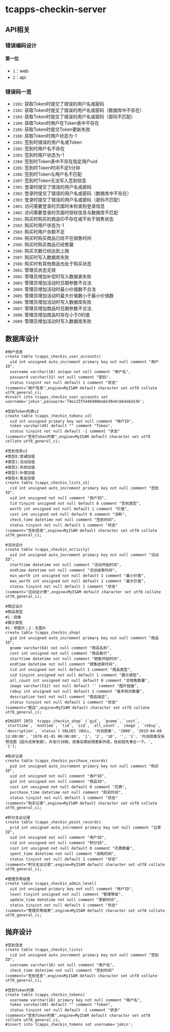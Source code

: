 # tcapps-checkin-server

## API相关

### 错误编码设计

#### 第一位

- `1`：web
- `2`：api

### 错误码一览

- `2101`: 获取Token时提交了错误的用户名或密码
- `2102`: 获取Token时提交了错误的用户名或密码（数据库中不存在）
- `2103`: 获取Token时提交了错误的用户名或密码（密码不匹配）
- `2104`: 获取Token时用户在Token表中不存在
- `2105`: 获取Token时提交Token更新失败
- `2106`: 获取Token时用户状态为-1
- `2201`: 签到时错误的用户名或Token
- `2202`: 签到时用户名不存在
- `2203`: 签到时用户状态为-1
- `2204`: 签到时Token表中不存在指定用户uid
- `2205`: 签到时Token时间不足5分钟
- `2206`: 签到时Token与用户名不匹配
- `2207`: 签到时Token无法写入签到信息
- `2301`: 登录时提交了错误的用户名或密码
- `2302`: 登录时提交了错误的用户名或密码（数据库中不存在）
- `2303`: 登录时提交了错误的用户名或密码（密码不匹配）
- `2401`: 访问需要登录的页面时未检查到登录信息
- `2402`: 访问需要登录的页面时授权信息与数据库不匹配
- `2501`: 购买时购买的商品ID不存在或不处于销售状态
- `2502`: 购买时用户状态为-1
- `2503`: 购买时用户余额不足
- `2504`: 购买时购买商品已经不在销售时间
- `2505`: 购买时购买商品已经售罄
- `2506`: 购买次数已经达到上限
- `2507`: 购买时写入数据库失败
- `2508`: 购买时有其他商品也处于购买状态
- `2601`: 管理员状态无效
- `2602`: 管理员增加补偿时写入数据表失败
- `2603`: 管理员增加活动时日期参数不合法
- `2604`: 管理员增加活动时最小价值数不合法
- `2605`: 管理员增加活动时最大价值数小于最小价值数
- `2606`: 管理员增加活动时写入数据库失败
- `2607`: 管理员增加商品时日期参数不合法
- `2608`: 管理员增加商品时存在小于0的值
- `2609`: 管理员增加活动时写入数据库失败

## 数据库设计
```
#用户信息
create table tcapps_checkin_user_accounts(
  uid int unsigned auto_increment primary key not null comment "用户ID",
  username varchar(16) unique not null comment "用户名",
  password varchar(32) not null comment "密码",
  status tinyint not null default 1 comment "状态"
)comment="用户信息",engine=MyISAM default character set utf8 collate utf8_general_ci;
#insert into tcapps_checkin_user_accounts set username='jokin',password='74e133f544b908be8e30e9cb64e8a536';

#签到Token列表v2
create table tcapps_checkin_tokens_v2(
  uid int unsigned primary key not null comment "用户ID",
  token varchar(49) default "" comment "Token",
  status tinyint not null default -1 comment "状态"
)comment="签到Token列表",engine=MyISAM default character set utf8 collate utf8_general_ci;

#签到信息v2
#类型0:普通加值
#类型1:活动加值
#类型2:系统加值
#类型3:补偿加值
#类型4:氪金加值
create table tcapps_checkin_lists_v2(
  cid int unsigned auto_increment primary key not null comment "签到ID",
  uid int unsigned not null comment "用户ID",
  tid tinyint unsigned not null default 0 comment "签到类型",
  worth int unsigned not null default 1 comment "价值",
  cost int unsigned not null default 0 comment "消耗",
  check_time datetime not null comment "签到时间",
  status tinyint not null default 1 comment "状态"
)comment="签到信息",engine=MyISAM default character set utf8 collate utf8_general_ci;

#活动设计
create table tcapps_checkin_activity(
  aid int unsigned auto_increment primary key not null comment "活动ID",
  starttime datetime not null comment "活动开始时间",
  endtime datetime not null comment "活动结束时间",
  min_worth int unsigned not null default 1 comment "最小价值",
  max_worth int unsigned not null default 1 comment "最大价值",
  status tinyint not null default 1 comment "状态"
)comment="活动设计表",engine=MyISAM default character set utf8 collate utf8_general_ci;

#商店设计
#商品类型
#1：勋章
#展示类型
#1：带图片；2：无图片
create table tcapps_checkin_shop(
  gid int unsigned auto_increment primary key not null comment "商品ID",
  gname varchar(64) not null comment "商品名称",
  cost int unsigned not null comment "商品售价",
  starttime datetime not null comment "销售开始时间",
  endtime datetime not null comment "销售结束时间",
  tid int unsigned not null default 1 comment "商品类型",
  sid tinyint unsigned not null default 1 comment "展示类型",
  all_count int unsigned not null default 0 comment "总销售数量",
  image varchar(512) not null default '' comment "图片链接",
  rebuy int unsigned not null default 1 comment "最多购买数量",
  description text not null comment "商品描述",
  status tinyint not null default 1 comment "状态"
)comment="商店",engine=MyISAM default character set utf8 collate utf8_general_ci;

#INSERT INTO `tcapps_checkin_shop` (`gid`, `gname`, `cost`, `starttime`, `endtime`, `tid`, `sid`, `all_count`, `image`, `rebuy`, `description`, `status`) VALUES (NULL, '内测勋章', '2000', '2019-04-08 12:00:00', '1970-01-01 00:00:00', '1', '2', '10', '', '1', '内测勋章没有预览图（因为没来急做），共发行10枚。勋章后期会随更新外观，目前就先凑合一下。', '1');

#购买记录
create table tcapps_checkin_purchase_records(
  pid int unsigned auto_increment primary key not null comment "购买ID",
  uid int unsigned not null comment "用户ID",
  gid int unsigned not null comment "商品ID",
  cost int unsigned not null default 0 comment "花费",
  purchase_time datetime not null comment "购买时间",
  status tinyint not null default 1 comment "状态"
)comment="购买记录",engine=MyISAM default character set utf8 collate utf8_general_ci;

#积分支出记录
create table tcapps_checkin_point_records(
  prid int unsigned auto_increment primary key not null comment "记录ID",
  uid int unsigned not null comment "用户ID",
  cid int unsigned not null comment "积分ID",
  cost int unsigned not null default 0 comment "花费数量",
  spent_time datetime not null comment "消耗时间",
  status tinyint not null default 1 comment "状态"
)comment="积分支出记录",engine=MyISAM default character set utf8 collate utf8_general_ci;

#管理员等级表
create table tcapps_checkin_admin_level(
  uid int unsigned primary key not null comment "用户ID",
  level tinyint unsigned not null comment "管理等级",
  update_time datetime not null comment "更新时间",
  status tinyint not null default 1 comment "状态"
)comment="管理员等级表",engine=MyISAM default character set utf8 collate utf8_general_ci;
```

## 抛弃设计
```
#签到信息
create table tcapps_checkin_lists(
  cid int unsigned auto_increment primary key not null comment "签到ID",
  username varchar(16) not null comment "用户名",
  check_time datetime not null comment "签到时间"
)comment="签到信息",engine=MyISAM default character set utf8 collate utf8_general_ci;

#签到Token列表
create table tcapps_checkin_tokens(
  username varchar(16) primary key not null comment "用户名",
  token varchar(49) default "" comment "Token",
  status tinyint not null default -1 comment "状态"
)comment="签到Token列表",engine=MyISAM default character set utf8 collate utf8_general_ci;
#insert into tcapps_checkin_tokens set username='jokin';
```

